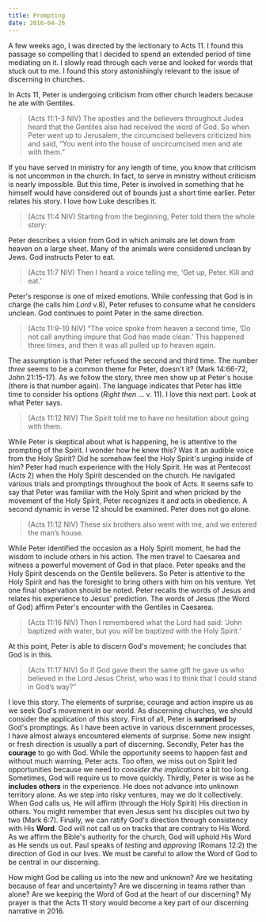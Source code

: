 ```yaml
---
title: Prompting
date: 2016-04-26
---
```

 
A few weeks ago, I was directed by the lectionary to Acts 11. I found this passage so compelling that I decided to spend an extended period of time mediating on it. I slowly read through each verse and looked for words that stuck out to me. I found this story astonishingly relevant to the issue of discerning in churches.

In Acts 11, Peter is undergoing criticism from other church leaders because he ate with Gentiles.

>(Acts 11:1-3 NIV) The apostles and the believers throughout Judea heard that the Gentiles also had received the word of God. So when Peter went up to Jerusalem, the circumcised believers criticized him and said, “You went into the house of uncircumcised men and ate with them.”

If you have served in ministry for any length of time, you know that criticism is not uncommon in the church. In fact, to serve in ministry without criticism is nearly impossible. But this time, Peter is involved in something that he himself would have considered out of bounds just a short time earlier. Peter relates his story. I love how Luke describes it.

>(Acts 11:4 NIV) Starting from the beginning, Peter told them the whole story:

Peter describes a vision from God in which animals are let down from heaven on a large sheet. Many of the animals were considered unclean by Jews. God instructs Peter to eat.

>(Acts 11:7 NIV) Then I heard a voice telling me, ‘Get up, Peter. Kill and eat.’

Peter's response is one of mixed emotions. While confessing that God is in charge (he calls him _Lord_ v.8), Peter refuses to consume what he considers unclean. God continues to point Peter in the same direction.

>(Acts 11:9-10 NIV) “The voice spoke from heaven a second time, ‘Do not call anything impure that God has made clean.’ This happened three times, and then it was all pulled up to heaven again.

The assumption is that Peter refused the second and third time. The number _three_ seems to be a common theme for Peter, doesn't it? (Mark 14:66-72, John 21:15-17). As we follow the story, three men show up at Peter's house (there is that number again). The language indicates that Peter has little time to consider his options (_Right then_ ... v. 11). I love this next part. Look at what Peter says.

>(Acts 11:12 NIV) The Spirit told me to have no hesitation about going with them. 

While Peter is skeptical about what is happening, he is attentive to the prompting of the Spirit. I wonder how he knew this? Was it an audible voice from the Holy Spirit? Did he somehow feel the Holy Spirit's urging inside of him? Peter had much experience with the Holy Spirit. He was at Pentecost (Acts 2) when the Holy Spirit descended on the church. He navigated various trials and promptings throughout the book of Acts. It seems safe to say that Peter was familiar with the Holy Spirit and when pricked by the movement of the Holy Spirit, Peter recognizes it and acts in obedience. A second dynamic in verse 12 should be examined. Peter does not go alone. 

>(Acts 11:12 NIV) These six brothers also went with me, and we entered the man’s house.

While Peter identified the occasion as a Holy Spirit moment, he had the wisdom to include others in his action. The men travel to Caesarea and witness a powerful movement of God in that place. Peter speaks and the Holy Spirit descends on the Gentile believers. So Peter is attentive to the Holy Spirit and has the foresight to bring others with him on his venture. Yet one final observation should be noted. Peter recalls the words of Jesus and relates his experience to Jesus' prediction. The words of Jesus (the Word of God) affirm Peter's encounter with the Gentiles in Caesarea.

>(Acts 11:16 NIV) Then I remembered what the Lord had said: ‘John baptized with water, but you will be baptized with the Holy Spirit.’

At this point, Peter is able to discern God's movement; he concludes that God is in this.

>(Acts 11:17 NIV) So if God gave them the same gift he gave us who believed in the Lord Jesus Christ, who was I to think that I could stand in God’s way?”

I love this story. The elements of surprise, courage and action inspire us as we seek God's movement in our world. As discerning churches, we should consider the application of this story. First of all, Peter is **surprised** by God's promptings. As I have been active in various discernment processes, I have almost always encountered elements of surprise. Some new insight or fresh direction is usually a part of discerning. Secondly, Peter has the **courage** to go with God. While the opportunity seems to happen fast and without much warning, Peter acts. Too often, we miss out on Spirit led opportunities because we need to _consider the implications_ a bit too long. Sometimes, God will require us to move quickly. Thirdly, Peter is wise as he **includes others** in the experience. He does not advance into unknown territory alone. As we step into risky ventures, may we do it collectively. When God calls us, He will affirm (through the Holy Spirit) His direction in others. You might remember that even Jesus sent his disciples out two by two (Mark 6:7). Finally, we can ratify God's direction through consistency with His **Word**. God will not call us on tracks that are contrary to His Word. As we affirm the Bible's authority for the church, God will uphold His Word as He sends us out. Paul speaks of _testing_ and _approving_ (Romans 12:2) the direction of God in our lives. We must be careful to allow the Word of God to be central in our discerning.

How might God be calling us into the new and unknown? Are we hesitating because of fear and uncertainty? Are we discerning in teams rather than alone? Are we keeping the Word of God at the heart of our discerning? My prayer is that the Acts 11 story would become a key part of our discerning narrative in 2016.



